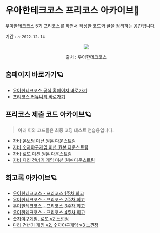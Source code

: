 # 우아한테크코스 프리코스 아카이브🌚

우아한테크코스 5기 프리코스를 하면서 작성한 코드와 글을 정리하는 공간입니다.

기간 : ~ `2022.12.14` 

<p align ="center">

<img src="https://user-images.githubusercontent.com/39932141/204072572-59aeffaf-d254-43e4-92d1-5a4f7c31a946.jpg" />
<p align ="center">출처 : 우아한테크코스</p>

</p>


## 홈페이지 바로가기🪐

- [우아한테크코스 공식 홈페이지 바로가기](https://woowacourse.github.io/) 
- [프리코스 커뮤니티 바로가기](https://github.com/orgs/woowacourse-precourse/discussions)



## 프리코스 제출 코드 아카이브🪐
 
> 아래 이외 코드들은 최종 코딩 테스트 연습용입니다. 
 
 - [자바 온보딩 미션 원본 다운스트림](https://github.com/le2sky/java-onboarding/tree/le2sky)
 - [자바 숫자야구게임 미션 원본 다운스트림](https://github.com/le2sky/java-baseball/tree/le2sky)
 - [자바 로또 미션 원본 다운스트림](https://github.com/le2sky/java-lotto/tree/le2sky)
 - [자바 다리 건너기 게임 미션 원본 다운스트림](https://github.com/le2sky/java-bridge/tree/le2sky)
 
 
 ## 회고록 아카이브🪐 
 
 - [우아한테크코스 - 프리코스 1주차 회고](https://le2ksy.tistory.com/24)
 - [우아한테크코스 - 프리코스 2주차 회고](https://le2ksy.tistory.com/27)
 - [우아한테크코스 - 프리코스 3주차 회고](https://le2ksy.tistory.com/32)
 - [우아한테크코스 - 프리코스 4주차 회고](https://le2ksy.tistory.com/37)
 - [숫자야구게임, 로또 v2 느낀점](https://le2ksy.tistory.com/47)
 - [다리 건너기 게임 v2, 숫자야구게임 v3 느낀점](https://le2ksy.tistory.com/48)
 
